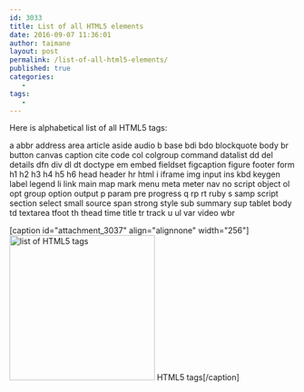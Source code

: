 ```yaml
---
id: 3033
title: List of all HTML5 elements
date: 2016-09-07 11:36:01
author: taimane
layout: post
permalink: /list-of-all-html5-elements/
published: true
categories:
   -
tags:
   -
---
```

Here is alphabetical list of all HTML5 tags:

a abbr address area article aside audio b base bdi bdo blockquote body br button canvas caption cite code col colgroup command datalist dd del details dfn div dl dt doctype em embed fieldset figcaption figure footer form h1 h2 h3 h4 h5 h6 head header hr html i iframe img input ins kbd keygen label legend li link main map mark menu meta meter nav no script object ol opt group option output p param pre progress q rp rt ruby s samp script section select small source span strong style sub summary sup tablet body td textarea tfoot th thead time title tr track u ul var video wbr

[caption id="attachment_3037" align="alignnone" width="256"]<a href="https://programming-review.com/wp-content/uploads/2016/09/html5.png"><img class="wp-image-3037 size-full" src="https://programming-review.com/wp-content/uploads/2016/09/html5.png" alt="list of HTML5 tags" width="256" height="256" /></a> HTML5 tags[/caption]  


